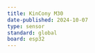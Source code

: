 ```yaml
---
title: KinCony M30
date-published: 2024-10-07
type: sensor
standard: global
board: esp32
---
```

